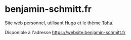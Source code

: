 # benjamin-schmitt.fr

Site web personnel, utilisant [Hugo](https://gohugo.io/) et le thème [Toha](https://toha-guides.netlify.app/).

Disponible à l'adresse https://website.benjamin-schmitt.fr